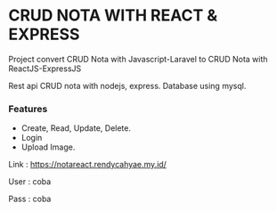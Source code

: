 # CRUD NOTA WITH REACT & EXPRESS 
Project convert CRUD Nota with Javascript-Laravel to CRUD Nota with ReactJS-ExpressJS 

Rest api CRUD nota with nodejs, express.
Database using mysql.
### Features 
- Create, Read, Update, Delete.
- Login
- Upload Image.

Link : https://notareact.rendycahyae.my.id/

User : coba

Pass : coba

